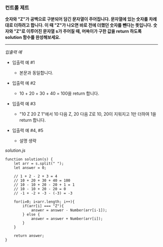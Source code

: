 ### 컨트롤 제트

**숫자와 "Z"가 공백으로 구분되어 담긴 문자열이 주어집니다. 문자열에 있는 숫자를 차례대로 더하려고 합니다. 이 때 "Z"가 나오면 바로 전에 더했던 숫자를 뺀다는 뜻입니다. 숫자와 "Z"로 이루어진 문자열 s가 주어질 때, 머쓱이가 구한 값을 return 하도록 solution 함수를 완성해보세요.**

---

_입출력 예_

- 입출력 예 #1

  - 본문과 동일합니다.

- 입출력 예 #2

  - 10 + 20 + 30 + 40 = 100을 return 합니다.

- 입출력 예 #3

  - "10 Z 20 Z 1"에서 10 다음 Z, 20 다음 Z로 10, 20이 지워지고 1만 더하여 1을 return 합니다.

- 입출력 예 #4, #5

  - 설명 생략

_solution.js_

```
function solution(s) {
    let arr = s.split(" ");
    let answer = 0;

    // 1 + 2 - 2 + 3 = 4
    // 10 + 20 + 30 + 40 = 100
    // 10 - 10 + 20 - 20 + 1 = 1
    // 10 - 10 + 20 - 20 = 0
    // -1 + -2 + -3 - (-3) = -3

    for(i=0; i<arr.length; i++){
        if(arr[i] === "Z"){
            answer = answer - Number(arr[i-1]);
        } else {
            answer = answer + Number(arr[i]);
        }
    }

    return answer;
}
```
